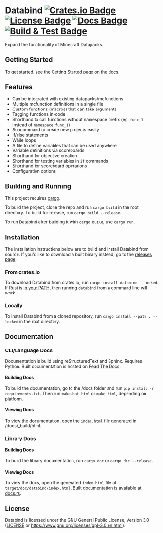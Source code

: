 # Databind [![Crates.io Badge]](https://crates.io/crates/databind) [![License Badge]](#license) [![Docs Badge]](https://databind.readthedocs.io/en/stable/) [![Build & Test Badge]](https://github.com/MysteryBlokHed/databind/actions/workflows/build_and_test.yaml)

Expand the functionality of Minecraft Datapacks.

## Getting Started

To get started, see the [Getting Started](https://databind.readthedocs.io/en/stable/getting_started.html)
page on the docs.

## Features

- Can be integrated with existing datapacks/mcfunctions
- Multiple mcfunction definitions in a single file
- Custom functions (macros) that can take arguments
- Tagging functions in-code
- Shorthand to call functions without namespace prefix (eg. `func_1` instead of `namespace:func_1`)
- Subcommand to create new projects easily
- If/else statements
- While loops
- A file to define variables that can be used anywhere
- Variable definitions via scoreboards
- Shorthand for objective creation
- Shorthand for testing variables in `if` commands
- Shorthand for scoreboard operations
- Configuration options

## Building and Running

This project requires [cargo](https://www.rust-lang.org/learn/get-started).

To build the project, clone the repo and run `cargo build` in the root directory.
To build for release, run `cargo build --release`.

To run Databind after building it with `cargo build`, use `cargo run`.

## Installation

The installation instructions below are to build and install Databind from source.
If you'd like to download a built binary instead, go to the
[releases page](https://github.com/MysteryBlokHed/databind/releases).

### From crates.io

To download Databind from crates.io, run `cargo install databind --locked`. If Rust is
[in your PATH](https://www.rust-lang.org/tools/install#installation-notes),
then running `databind` from a command line will work.

### Locally

To install Databind from a cloned repository, run `cargo install --path . --locked` in the root directory.

## Documentation

### CLI/Language Docs

Documentation is build using reStructuredText and Sphinx. Requires Python.
Built documentation is hosted on [Read The Docs](https://databind.readthedocs.io/en/stable/).

#### Building Docs

To build the documentation, go to the /docs folder and run `pip install -r requirements.txt`.
Then run `make.bat html` or `make html`, depending on platform.

#### Viewing Docs

To view the documentation, open the `index.html` file generated in /docs/\_build/html.

### Library Docs

#### Building Docs

To build the library documentation, run `cargo doc` or `cargo doc --release`.

#### Viewing Docs

To view the docs, open the generated `index.html` file at `target/doc/databind/index.html`.
Built documentation is available at [docs.rs](docs.rs/databind/).

## License

Databind is licensed under the GNU General Public License, Version 3.0
([LICENSE](LICENSE) or <https://www.gnu.org/licenses/gpl-3.0.en.html>).

[crates.io badge]: https://img.shields.io/crates/v/databind
[license badge]: https://img.shields.io/github/license/MysteryBlokHed/databind
[docs badge]: https://readthedocs.org/projects/databind/badge/?version=latest
[build & test badge]: https://github.com/MysteryBlokHed/databind/actions/workflows/build_and_test.yaml/badge.svg
